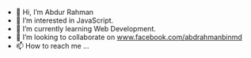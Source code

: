 - 👋 Hi, I’m Abdur Rahman
- 👀 I’m interested in JavaScript.
- 🌱 I’m currently learning Web Development.
- 💞️ I’m looking to collaborate on www.facebook.com/abdrahmanbinmd
- 📫 How to reach me ...

<!---
Abdur Rahman is a ✨ special ✨ repository because its `README.md` (this file) appears on your GitHub profile.
You can click the Preview link to take a look at your changes.
--->
